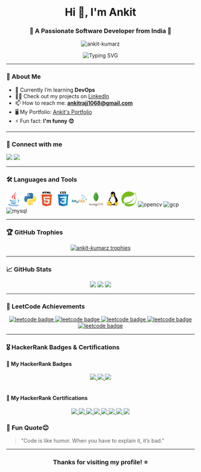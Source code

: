 <h1 align="center">Hi 👋, I'm Ankit</h1>
<h3 align="center">🚀 A Passionate Software Developer from India 🚀</h3>

<p align="center">
  <img src="https://komarev.com/ghpvc/?username=ankit-kumarz&label=Profile%20views&color=0e75b6&style=flat" alt="ankit-kumarz" />
</p>

<div align="center">
  <img src="https://readme-typing-svg.demolab.com?font=Fira+Code&weight=500&size=35&pause=1000&center=true&vCenter=true&width=600&height=50&lines=Full-Stack+Developer;DevOps+Enthusiast;Open-Source+Contributor;Always+Learning+New+Things" alt="Typing SVG" />
</div>

---

### 🌟 About Me
- 🌱 Currently I’m learning **DevOps**
- 👨‍💻 Check out my projects on [LinkedIn](https://www.linkedin.com/in/ankit-kumar-33603b250?utm_source=share&utm_campaign=share_via&utm_content=profile&utm_medium=android_app)
- 📫 How to reach me: **ankitrajj1068@gmail.com**
- 🖥️ My Portfolio: [Ankit's Portfolio](https://ankit-kumarz.github.io/Ankit-s-Portfolio/)
- ⚡ Fun fact: **I'm funny 😊**

---

### 🤝 Connect with me
<p align="left">
  <a href="https://twitter.com/@ankit_verse" target="blank"><img src="https://img.shields.io/badge/Twitter-1DA1F2?style=for-the-badge&logo=twitter&logoColor=white"/></a>
  <a href="https://instagram.com/ankit.iox" target="blank"><img src="https://img.shields.io/badge/Instagram-E4405F?style=for-the-badge&logo=instagram&logoColor=white"/></a>
</p>

---

### 🛠️ Languages and Tools
<p align="left">
  <img src="https://raw.githubusercontent.com/devicons/devicon/master/icons/java/java-original.svg" alt="java" width="40" height="40"/>
  <img src="https://raw.githubusercontent.com/devicons/devicon/master/icons/python/python-original.svg" alt="python" width="40" height="40"/> 
  <img src="https://raw.githubusercontent.com/devicons/devicon/master/icons/html5/html5-original-wordmark.svg" alt="html5" width="40" height="40"/>
  <img src="https://raw.githubusercontent.com/devicons/devicon/master/icons/css3/css3-original-wordmark.svg" alt="css3" width="40" height="40"/>
  <img src="https://raw.githubusercontent.com/devicons/devicon/master/icons/mysql/mysql-original-wordmark.svg" alt="mysql" width="40" height="40"/>
  <img src="https://raw.githubusercontent.com/devicons/devicon/master/icons/mongodb/mongodb-original-wordmark.svg" alt="mongodb" width="40" height="40"/>
  <img src="https://raw.githubusercontent.com/devicons/devicon/master/icons/linux/linux-original.svg" alt="linux" width="40" height="40"/>
  <img src="https://raw.githubusercontent.com/devicons/devicon/master/icons/spring/spring-original.svg" alt="spring" width="40" height="40"/>
  <img src="https://www.vectorlogo.zone/logos/opencv/opencv-icon.svg" alt="opencv" width="40" height="40"/>
  <img src="https://www.vectorlogo.zone/logos/google_cloud/google_cloud-icon.svg" alt="gcp" width="40" height="40"/> 
  <img src="https://icons8.com/icon/9nLaR5KFGjN0/mysql-logo" alt="mysql" width="40" height="40"/>
</p>

---

### 🏆 GitHub Trophies
<p align="center">
  <a href="https://github.com/ryo-ma/github-profile-trophy">
    <img src="https://github-profile-trophy.vercel.app/?username=ankit-kumarz&theme=algolia&row=2&column=4&margin-w=15&margin-h=15" alt="ankit-kumarz trophies"/>
  </a>
</p>

---

### 📈 GitHub Stats
<div align="center">
  <img width="47%" src="https://github-readme-stats.vercel.app/api?username=ankit-kumarz&show_icons=true&theme=react&rank_icon=github&border_radius=10" />
  <img width="47%" src="https://streak-stats.demolab.com/?user=ankit-kumarz&count_private=true&theme=react&border_radius=10"/>
  <img width="47%" src="https://github-readme-stats.vercel.app/api/top-langs/?username=ankit-kumarz&hide=html&layout=compact&theme=react&border_radius=10"/>
</div>

---

### 🧠 LeetCode Achievements
<div align="center">
  <a href="https://leetcode.com/AnkitXLeet11/">
    <img src="https://assets.leetcode.com/static_assets/others/2550.gif" alt="leetcode badge" height="200" width="200"/>
   </a>
  <a href="https://leetcode.com/AnkitXLeet11/">
    <img src="https://assets.leetcode.com/static_assets/others/25100.gif" alt="leetcode badge" height="200" width="200"/>
  </a>
  <a href="https://leetcode.com/AnkitXLeet11/">
    <img src="https://leetcode.com/static/images/badges/2024/gif/2024-02.gif" alt="leetcode badge" height="200" width="200"/>
  </a>
  <a href="https://leetcode.com/AnkitXLeet11/">
    <img src="https://leetcode.com/static/images/badges/2024/gif/2024-03.gif" alt="leetcode badge" height="200" width="200"/>
  </a>
   <a href="https://leetcode.com/AnkitXLeet11/">
     <img src="https://assets.leetcode.com/static_assets/others/Top_SQL_50.gif" alt="leetcode badge" height="200" width="200"/>
   </a>

</div>

---

### 🎖️ HackerRank Badges & Certifications

#### 🏅 My HackerRank Badges
<div align="center">
  <a href="https://www.hackerrank.com/profile/22BCON1068" target="_blank">
    <img src="https://img.shields.io/badge/Problem%20Solving-5%E2%AD%90-black?style=for-the-badge&logo=hackerrank&logoColor=white" />
    <img src="https://img.shields.io/badge/C%2B%2B-5%E2%AD%90-orange?style=for-the-badge&logo=hackerrank&logoColor=white" />
    <img src="https://img.shields.io/badge/Python-5%E2%AD%90-yellow?style=for-the-badge&logo=hackerrank&logoColor=black" />
  </a>
</div>

<br/>

#### 📜 My HackerRank Certifications
<div align="center">
  <a href="https://www.hackerrank.com/profile/22BCON1068" target="_blank">
    <img src="https://img.shields.io/badge/Software%20Engineer-Verified-blue?style=for-the-badge&logo=hackerrank&logoColor=white" />
    <img src="https://img.shields.io/badge/Software%20Engineer%20Intern-Verified-blue?style=for-the-badge&logo=hackerrank&logoColor=white" />
    <img src="https://img.shields.io/badge/Python%20(Basic)-Verified-brightgreen?style=for-the-badge&logo=python&logoColor=white" />
    <img src="https://img.shields.io/badge/SQL%20(Basic)-Verified-brightgreen?style=for-the-badge&logo=mysql&logoColor=white" />
    <img src="https://img.shields.io/badge/SQL%20(Intermediate)-Verified-brightgreen?style=for-the-badge&logo=mysql&logoColor=white" />
    <img src="https://img.shields.io/badge/Problem%20Solving%20(Basic)-Verified-brightgreen?style=for-the-badge&logo=hackerrank&logoColor=white" />
    <img src="https://img.shields.io/badge/Problem%20Solving%20(Intermediate)-Verified-brightgreen?style=for-the-badge&logo=hackerrank&logoColor=white" />
    <img src="https://img.shields.io/badge/CSS%20(Basic)-Verified-brightgreen?style=for-the-badge&logo=css3&logoColor=white" />
  </a>
</div>



### 🎯 Fun Quote😊
> "Code is like humor. When you have to explain it, it’s bad."

---

<div align="center">
  <h3>Thanks for visiting my profile! ⭐</h3> 
</div>

